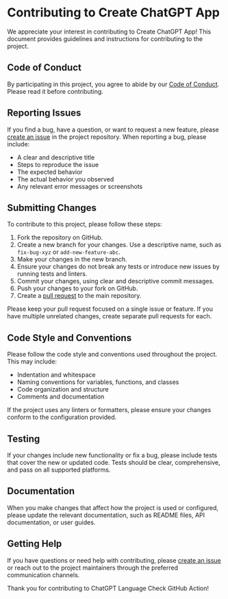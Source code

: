 # Contributing to Create ChatGPT App

We appreciate your interest in contributing to Create ChatGPT App! This document provides guidelines and instructions for contributing to the project.

## Code of Conduct

By participating in this project, you agree to abide by our [Code of Conduct](CODE_OF_CONDUCT.md). Please read it before contributing.

## Reporting Issues

If you find a bug, have a question, or want to request a new feature, please [create an issue](https://github.com/hummusonrails/create-chatgpt-app/issues/new) in the project repository. When reporting a bug, please include:

- A clear and descriptive title
- Steps to reproduce the issue
- The expected behavior
- The actual behavior you observed
- Any relevant error messages or screenshots

## Submitting Changes

To contribute to this project, please follow these steps:

1. Fork the repository on GitHub.
2. Create a new branch for your changes. Use a descriptive name, such as `fix-bug-xyz` or `add-new-feature-abc`.
3. Make your changes in the new branch.
4. Ensure your changes do not break any tests or introduce new issues by running tests and linters.
5. Commit your changes, using clear and descriptive commit messages.
6. Push your changes to your fork on GitHub.
7. Create a [pull request](https://github.com/hummusonrails/create-chatgpt-app/compare) to the main repository.

Please keep your pull request focused on a single issue or feature. If you have multiple unrelated changes, create separate pull requests for each.

## Code Style and Conventions

Please follow the code style and conventions used throughout the project. This may include:

- Indentation and whitespace
- Naming conventions for variables, functions, and classes
- Code organization and structure
- Comments and documentation

If the project uses any linters or formatters, please ensure your changes conform to the configuration provided.

## Testing

If your changes include new functionality or fix a bug, please include tests that cover the new or updated code. Tests should be clear, comprehensive, and pass on all supported platforms.

## Documentation

When you make changes that affect how the project is used or configured, please update the relevant documentation, such as README files, API documentation, or user guides.

## Getting Help

If you have questions or need help with contributing, please [create an issue](https://github.com/hummusonrails/create-chatgpt-app/issues/new) or reach out to the project maintainers through the preferred communication channels.

Thank you for contributing to ChatGPT Language Check GitHub Action!